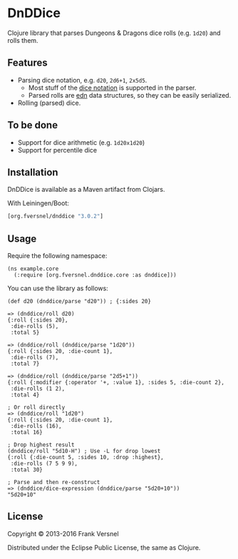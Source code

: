 # DnDDice

Clojure library that parses Dungeons & Dragons dice rolls (e.g. `1d20`)
and rolls them.

## Features

* Parsing dice notation, e.g. `d20`, `2d6+1`, `2x5d5`.
	* Most stuff of the [dice
	  notation](http://en.wikipedia.org/wiki/Dice_notation) is supported in
	  the parser.
	* Parsed rolls are [edn](https://github.com/edn-format/edn) data
	  structures, so they can be easily serialized.
* Rolling (parsed) dice.

## To be done

* Support for dice arithmetic (e.g. `1d20x1d20`)
* Support for percentile dice

## Installation

DnDDice is available as a Maven artifact from Clojars.

With Leiningen/Boot:

```clojure
[org.fversnel/dnddice "3.0.2"]
```

## Usage

Require the following namespace:

	(ns example.core
	  (:require [org.fversnel.dnddice.core :as dnddice]))

You can use the library as follows:

	(def d20 (dnddice/parse "d20")) ; {:sides 20}

	=> (dnddice/roll d20)
	{:roll {:sides 20},
	 :die-rolls (5),
	 :total 5}

	=> (dnddice/roll (dnddice/parse "1d20"))
	{:roll {:sides 20, :die-count 1},
	 :die-rolls (7),
	 :total 7}

	=> (dnddice/roll (dnddice/parse "2d5+1"))
	{:roll {:modifier {:operator '+, :value 1}, :sides 5, :die-count 2},
	 :die-rolls (1 2),
	 :total 4}

	; Or roll directly
	=> (dnddice/roll "1d20")
	{:roll {:sides 20, :die-count 1},
	 :die-rolls (16),
	 :total 16}

	; Drop highest result
	(dnddice/roll "5d10-H") ; Use -L for drop lowest
	{:roll {:die-count 5, :sides 10, :drop :highest},
	 :die-rolls (7 5 9 9),
	 :total 30}

	; Parse and then re-construct
	=> (dnddice/dice-expression (dnddice/parse "5d20+10"))
	"5d20+10"

## License

Copyright © 2013-2016 Frank Versnel

Distributed under the Eclipse Public License, the same as Clojure.
